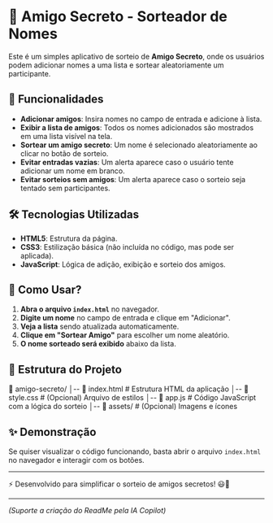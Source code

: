 # 🎁 Amigo Secreto - Sorteador de Nomes

Este é um simples aplicativo de sorteio de **Amigo Secreto**, onde os usuários podem adicionar nomes a uma lista e sortear aleatoriamente um participante.

## 🚀 Funcionalidades

- **Adicionar amigos**: Insira nomes no campo de entrada e adicione à lista.
- **Exibir a lista de amigos**: Todos os nomes adicionados são mostrados em uma lista visível na tela.
- **Sortear um amigo secreto**: Um nome é selecionado aleatoriamente ao clicar no botão de sorteio.
- **Evitar entradas vazias**: Um alerta aparece caso o usuário tente adicionar um nome em branco.
- **Evitar sorteios sem amigos**: Um alerta aparece caso o sorteio seja tentado sem participantes.

## 🛠️ Tecnologias Utilizadas

- **HTML5**: Estrutura da página.
- **CSS3**: Estilização básica (não incluída no código, mas pode ser aplicada).
- **JavaScript**: Lógica de adição, exibição e sorteio dos amigos.

## 📌 Como Usar?

1. **Abra o arquivo `index.html`** no navegador.
2. **Digite um nome** no campo de entrada e clique em "Adicionar".
3. **Veja a lista** sendo atualizada automaticamente.
4. **Clique em "Sortear Amigo"** para escolher um nome aleatório.
5. **O nome sorteado será exibido** abaixo da lista.

## 📂 Estrutura do Projeto

📁 amigo-secreto/ │-- 📄 index.html # Estrutura HTML da aplicação │-- 📄 style.css # (Opcional) Arquivo de estilos │-- 📄 app.js # Código JavaScript com a lógica do sorteio │-- 📁 assets/ # (Opcional) Imagens e ícones

## ✨ Demonstração

Se quiser visualizar o código funcionando, basta abrir o arquivo `index.html` no navegador e interagir com os botões.

---

⚡ Desenvolvido para simplificar o sorteio de amigos secretos! 😃🎉

---

*(Suporte a criação do ReadMe pela IA Copilot)*
